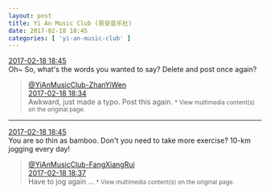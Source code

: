 ```yaml
---
layout: post
title: Yi An Music Club (易安音乐社)
date: 2017-02-18 18:45
categories: [ 'yi-an-music-club' ]
---
```


<div class="weibo-info">
  <a href="http://weibo.com/6094546964/Ew84ABdYD">2017-02-18 18:45</a>
</div>
Oh~ So, what's the words you wanted to say? Delete and post once again?

<!-- more -->

> <div class="weibo-post-name">
>   <a href="http://weibo.com/u/6108090526">@YiAnMusicClub-ZhanYiWen</a>
> </div>
> <div class="weibo-info">
>   <a href="http://weibo.com/6108090526/Ew7ZPpTn1">2017-02-18 18:34</a>
> </div>  
> Awkward, just made a typo. Post this again.  
> <small>* View multimedia content(s) on the original page.</small>

---

<div class="weibo-info">
  <a href="http://weibo.com/6094546964/Ew84ni002">2017-02-18 18:45</a>
</div>
You are so thin as bamboo. Don't you need to take more exercise? 10-km jogging every day!

> <div class="weibo-post-name">
>   <a href="http://weibo.com/u/6117583008">@YiAnMusicClub-FangXiangRui</a>
> </div>
> <div class="weibo-info">
>   <a href="http://weibo.com/6117583008/Ew80YiCfO">2017-02-18 18:37</a>
> </div>  
> Have to jog again …  
> <small>* View multimedia content(s) on the original page.</small>
